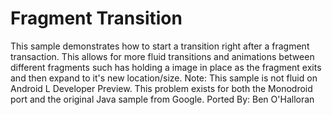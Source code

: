 Fragment Transition
===================
This sample demonstrates how to start a transition right after a fragment transaction. This allows for more fluid transitions and animations between different fragments such has holding a image in place as the fragment exits and then expand to it's new location/size. 
Note: This sample is not fluid on Android L Developer Preview. This problem exists for both the Monodroid port and the original Java sample from Google.
Ported By: Ben O'Halloran